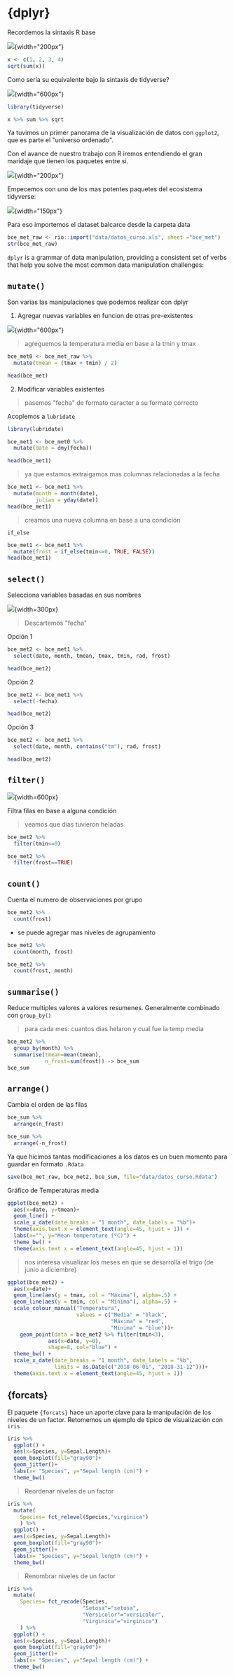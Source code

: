 # {dplyr}

Recordemos la sintaxis R base

![](fig/onion.jpeg){width="200px"}


```r
x <- c(1, 2, 3, 4)
sqrt(sum(x))
```

Como sería su equivalente bajo la sintaxis de tidyverse?

![](fig/pasta_frola.jpeg){width="600px"}


```r
library(tidyverse)
```


```r
x %>% sum %>% sqrt
```

Ya tuvimos un primer panorama de la visualización de datos con `ggplot2`, que es parte el "universo ordenado".

Con el avance de nuestro trabajo con R iremos entendiendo el gran maridaje que tienen los paquetes entre si.

![](fig/taza.jpeg){width="200px"}

Empecemos con uno de los mas potentes paquetes del ecosistema tidyverse:

![](fig/dplyr_hex.png){width="150px"}

Para eso importemos el dataset balcarce desde la carpeta data


```r
bce_met_raw <- rio::import("data/datos_curso.xls", sheet ="bce_met")
str(bce_met_raw)
```

`dplyr` is a grammar of data manipulation, providing a consistent set of verbs that help you solve the most common data manipulation challenges:

## `mutate()` 

Son varias las manipulaciones que podemos realizar con dplyr  

1) Agregar nuevas variables en funcion de otras pre-existentes

![](fig/dplyr_mutate_new.png){width="600px"}

> agreguemos la temperatura media en base a la tmin y tmax


```r
bce_met0 <- bce_met_raw %>% 
  mutate(tmean = (tmax + tmin) / 2)

head(bce_met)
```

2)  Modificar variables existentes

> pasemos "fecha" de formato caracter a su formato correcto

Acoplemos a `lubridate`


```r
library(lubridate)

bce_met1 <- bce_met0 %>% 
  mutate(date = dmy(fecha))

head(bce_met1)
```

> ya que estamos extraigamos mas columnas relacionadas a la fecha


```r
bce_met1 <- bce_met1 %>% 
  mutate(month = month(date), 
         julian = yday(date))
head(bce_met1)
```

> creamos una nueva columna en base a una condición

`if_else`


```r
bce_met1 <- bce_met1 %>% 
  mutate(frost = if_else(tmin<=0, TRUE, FALSE))
head(bce_met1)
```

## `select()` 

Selecciona variables basadas en sus nombres

![](fig/dplyr_sel.png){width=300px}


> Descartemos "fecha"

Opción 1


```r
bce_met2 <- bce_met1 %>% 
  select(date, month, tmean, tmax, tmin, rad, frost)

head(bce_met2)
```

Opción 2


```r
bce_met2 <- bce_met1 %>% 
  select(-fecha)

head(bce_met2)
```

Opción 3


```r
bce_met2 <- bce_met1 %>% 
  select(date, month, contains("tm"), rad, frost)

head(bce_met2)
```

## `filter()` 

![](fig/dplyr_filter.png){width=600px}

Filtra filas en base a alguna condición

> veamos que dias tuvieron heladas


```r
bce_met2 %>% 
  filter(tmin<=0)
```


```r
bce_met2 %>% 
  filter(frost==TRUE)
```

## `count()` 

Cuenta el numero de observaciones por grupo


```r
bce_met2 %>% 
  count(frost)
```

- se puede agregar mas niveles de agrupamiento


```r
bce_met2 %>% 
  count(month, frost)

bce_met2 %>% 
  count(frost, month)
```

##  `summarise()` 

Reduce multiples valores a valores resumenes. Generalmente combinado con `group_by()`

> para cada mes: cuantos dias helaron y cual fue la temp media


```r
bce_met2 %>% 
  group_by(month) %>% 
  summarise(tmean=mean(tmean), 
            n_frost=sum(frost)) -> bce_sum
bce_sum
```

## `arrange()` 

Cambia el orden de las filas 


```r
bce_sum %>%
  arrange(n_frost)

bce_sum %>%
  arrange(-n_frost)
```

Ya que hicimos tantas modificaciones a los datos es un buen momento para guardar en formato `.Rdata`


```r
save(bce_met_raw, bce_met2, bce_sum, file="data/datos_curso.Rdata")
```

Gráfico de Temperaturas media


```r
ggplot(bce_met2) + 
  aes(x=date, y=tmean)+
  geom_line() +
  scale_x_date(date_breaks = "1 month", date_labels = "%b")+
  theme(axis.text.x = element_text(angle=45, hjust = 1)) + 
  labs(x="", y="Mean temperature (ºC)") + 
  theme_bw() + 
  theme(axis.text.x = element_text(angle=45, hjust = 1))
```

> nos interesa visualizar los meses en que se desarrolla el trigo (de junio a diciembre)


```r
ggplot(bce_met2) + 
  aes(x=date)+
  geom_line(aes(y = tmax, col = "Máxima"), alpha=.5) +
  geom_line(aes(y = tmin, col = "Mínima"), alpha=.5) +
  scale_colour_manual("Temperatura",
                      values = c("Media" = "black", 
                                 "Máxima" = "red", 
                                 "Mínima" = "blue"))+ 
    geom_point(data = bce_met2 %>% filter(tmin<3), 
             aes(x=date, y=0), 
             shape=8, col="blue") + 
  theme_bw() + 
  scale_x_date(date_breaks = "1 month", date_labels = "%b",
               limits = as.Date(c("2018-06-01", "2018-31-12")))+
  theme(axis.text.x = element_text(angle=45, hjust = 1))
```

## {forcats}

El paquete `{forcats}` hace un aporte clave para la manipulación de los niveles de un factor. Retomemos un ejemplo de tipico de visualización con `iris`


```r
iris %>%
  ggplot() +
  aes(x=Species, y=Sepal.Length)+
  geom_boxplot(fill="gray90")+
  geom_jitter()+
  labs(x= "Species", y="Sepal length (cm)") + 
  theme_bw()
```

> Reordenar niveles de un factor


```r
iris %>%
  mutate(
    Species= fct_relevel(Species,"virginica")
    ) %>%
  ggplot() +
  aes(x=Species, y=Sepal.Length)+
  geom_boxplot(fill="gray90")+
  geom_jitter()+
  labs(x= "Species", y="Sepal length (cm)") + 
  theme_bw()
```

> Renombrar niveles de un factor


```r
iris %>%
  mutate(
    Species= fct_recode(Species,
                        "Setosa"="setosa", 
                        "Versicolor"="versicolor", 
                        "Virginica"="virginica")
    ) %>%
  ggplot() +
  aes(x=Species, y=Sepal.Length)+
  geom_boxplot(fill="gray90")+
  geom_jitter()+
  labs(x= "Species", y="Sepal length (cm)") + 
  theme_bw()
```
